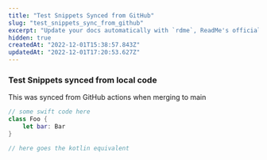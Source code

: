```yaml
---
title: "Test Snippets Synced from GitHub"
slug: "test_snippets_sync_from_github"
excerpt: "Update your docs automatically with `rdme`, ReadMe's official CLI and GitHub Action!"
hidden: true
createdAt: "2022-12-01T15:38:57.843Z"
updatedAt: "2022-12-01T17:20:53.627Z"
---
```

###  Test Snippets synced from local code

This was synced from GitHub actions when merging to main


```swift
// some swift code here
class Foo { 
    let bar: Bar
}
```
```kotlin
// here goes the kotlin equivalent
```